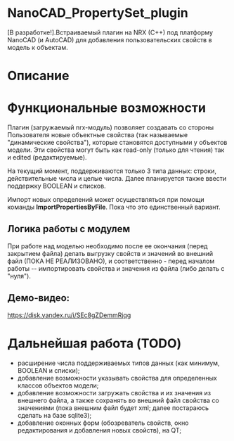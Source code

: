 # NanoCAD_PropertySet_plugin
[В разработке!].Встраиваемый плагин на NRX (C++) под платформу NanoCAD (и AutoCAD) для добавления пользовательских свойств в модель к объектам.

# Описание
# Функциональные возможности
Плагин (загружаемый nrx-модуль) позволяет создавать со стороны Пользователя новые объектные свойства (так называемые "динамические свойства"), которые становятся доступными у объектов модели. Эти свойства могут быть как read-only (только для чтения) так и edited (редактируемые).

На текущий момент, поддерживаются только 3 типа данных: строки, действительные числа и целые числа. Далее планируется также ввести поддержку BOOLEAN и списков.

Импорт новых определений может осуществляться при помощи команды **ImportPropertiesByFile**. Пока что это единственный вариант.

## Логика работы с модулем

При работе над моделью необходимо после ее окончания (перед закрытием файла) делать выгрузку свойств и значений во внешний файл (ПОКА НЕ РЕАЛИЗОВАНО), и соответственно - перед началом работы -- импортировать свойства и значения из файла (либо делать с "нуля"). 

## Демо-видео:

https://disk.yandex.ru/i/SEc8gZDemmRjqg

# Дальнейшая работа (TODO)

- расширение числа поддерживаемых типов данных (как минимум, BOOLEAN и списки);
- добавление возможности указывать свойства для определенных классов объектов модели;
- добавление возможности загружать свойства и их значения из внешнего файла, а также сохранять во внешний файл свойства со значениями (пока внешним файл будет xml; далее постараюсь сделать на базе sqlite3);
- добавление оконных форм (обозреватель свойств, окно редактирования и добавления новых свойств), на QT;

